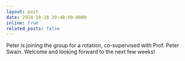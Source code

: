 ```yaml
---
layout: post
date: 2024-10-28 20:40:00-0800
inline: true
related_posts: false
---
```


Peter is joining the group for a rotation, co-supervised with Prof. Peter Swain. Welcome and looking forward to the next few weeks!
